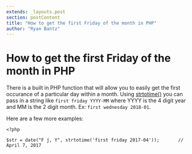 ```yaml
---
extends: _layouts.post
section: postContent
title: "How to get the first Friday of the month in PHP"
author: "Ryan Bantz"
---
```


# How to get the first Friday of the month in PHP

There is a built in PHP function that will allow you to easily get the first occurance of a particular day within a month. Using [strtotime()](http://php.net/manual/en/function.strtotime.php) you can pass in a string like `first friday YYYY-MM` where YYYY is the 4 digit year and MM is the 2 digit month. Ex: `first wednesday 2018-01`.

Here are a few more examples:
```
<?php

$str = date("F j, Y", strtotime('first friday 2017-04'));       // April 7, 2017

```

